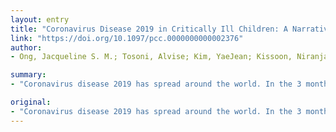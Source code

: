 ```yaml
---
layout: entry
title: "Coronavirus Disease 2019 in Critically Ill Children: A Narrative Review of the Literature"
link: "https://doi.org/10.1097/pcc.0000000000002376"
author:
- Ong, Jacqueline S. M.; Tosoni, Alvise; Kim, YaeJean; Kissoon, Niranjan; Murthy, Srinivas

summary:
- "Coronavirus disease 2019 has spread around the world. In the 3 months since its emergence, we have learned a great deal about its clinical management and its relevance to the pediatric critical care provider. The authors have disclosed that they do not have any potential conflicts of interest. We review the available literature and provide valuable insight into the clinical management of the disease. For information regarding this article, please contact Srinivasmurthy@cw.bc.ca."

original:
- "Coronavirus disease 2019 has spread around the world. In the 3 months since its emergence, we have learned a great deal about its clinical management and its relevance to the pediatric critical care provider. In this article, we review the available literature and provide valuable insight into the clinical management of this disease, as well as information on preparedness activities that every PICU should perform. The authors have disclosed that they do not have any potential conflicts of interest. For information regarding this article, E-mail: Srinivas.murthy@cw.bc.ca ??2020The Society of Critical Care Medicine and the World Federation of Pediatric Intensive and Critical Care Societies"
---
```


